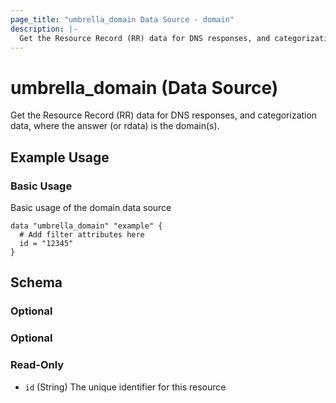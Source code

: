 ```yaml
---
page_title: "umbrella_domain Data Source - domain"
description: |-
  Get the Resource Record (RR) data for DNS responses, and categorization data, where the answer (or rdata) is the domain(s).
---
```


# umbrella_domain (Data Source)

Get the Resource Record (RR) data for DNS responses, and categorization data, where the answer (or rdata) is the domain(s).

## Example Usage


### Basic Usage

Basic usage of the domain data source

```hcl
data "umbrella_domain" "example" {
  # Add filter attributes here
  id = "12345"
}
```



## Schema

### Optional



### Optional



### Read-Only

- `id` (String) The unique identifier for this resource



